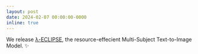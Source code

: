 ```yaml
---
layout: post
date: 2024-02-07 00:00:00-0000
inline: true
---
```


We release <u><a href="https://eclipse-t2i.github.io/Lambda-ECLIPSE/">&lambda;-ECLIPSE</a></u>, the resource-effecient Multi-Subject Text-to-Image Model. :sparkles: